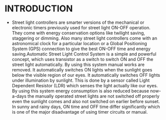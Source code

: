 # INTRODUCTION
 * Street light controllers are smarter versions of the mechanical or electronic timers previously used for street light ON-OFF operation. They come with energy conservation options like twilight saving, staggering or dimming. Also many street light controllers come with an astronomical clock for a particular location or a Global Positioning System (GPS) connection to give the best ON-OFF time and energy saving.Automatic Street Light Control System is a simple and powerful concept, which uses transistor as a switch to switch ON and OFF the street light automatically. By using this system manual works are removed. It automatically switches ON lights when the sunlight goes below the visible region of our eyes. It automatically switches OFF lights under illumination by sunlight. This is done by a sensor called Light Dependent Resistor (LDR) which senses the light actually like our eyes. By using this system energy consumption is also reduced because now-a-days the manually operated street lights are not switched off properly even the sunlight comes and also not switched on earlier before sunset. In sunny and rainy days, ON time and OFF time differ significantly which is one of the major disadvantage of using timer circuits or manual.
